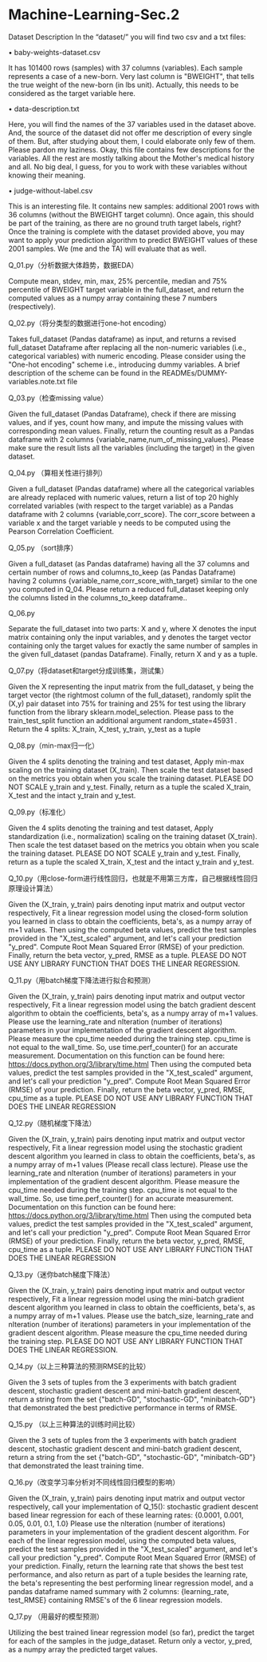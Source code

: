# Machine-Learning-Sec.2
Dataset Description
In the “dataset/” you will find two csv and a txt files:

• baby-weights-dataset.csv

It has 101400 rows (samples) with 37 columns (variables). Each sample represents a case of a new-born. Very last column is "BWEIGHT", that tells the true weight of the new-born (in lbs unit). Actually, this needs to be considered as the target variable here.

• data-description.txt

Here, you will find the names of the 37 variables used in the dataset above. And, the source of the dataset did not offer me description of every single of them. But, after studying about them, I could elaborate only few of them. Please pardon my laziness. Okay, this file contains few descriptions for the variables. All the rest are mostly talking about the Mother's medical history and all. No big deal, I guess, for you to work with these variables without knowing their meaning.

• judge-without-label.csv

This is an interesting file. It contains new samples: additional 2001 rows with 36 columns
(without the BWEIGHT target column). Once again, this should be part of the training, as there are no ground truth target labels, right? Once the training is complete with the dataset provided above, you may want to apply your prediction algorithm to predict BWEIGHT values of these 2001 samples. We (me and the TA) will evaluate that as well.

Q_01.py（分析数据大体趋势，数据EDA）

Compute mean, stdev, min, max, 25% percentile, median and 75% percentile of BWEIGHT target variable in the full_dataset, and return the computed values as a numpy array containing these 7 numbers (respectively).


Q_02.py（将分类型的数据进行one-hot encoding）

Takes full_dataset (Pandas dataframe) as input, and returns a revised full_dataset Dataframe after replacing all the non-numeric variables (i.e., categorical variables) with numeric encoding. Please consider using the "One-hot encoding" scheme i.e., introducing dummy variables. A brief description of the scheme can be found in the READMEs/DUMMY-variables.note.txt file


Q_03.py（检查missing value）

Given the full_dataset (Pandas Dataframe), check if there are missing values, and if yes, count how many, and impute the missing values with corresponding mean values. Finally, return the counting result as a Pandas dataframe with 2 columns {variable_name,num_of_missing_values). Please make sure the result lists all the variables (including the target) in the given dataset. 

Q_04.py （算相关性进行排列）

Given a full_dataset (Pandas dataframe) where all the categorical variables are already replaced with numeric values, return a list of top 20 highly correlated variables (with respect to the target variable) as a Pandas dataframe with 2 columns {variable,corr_score}. The corr_score between a variable x and the target variable y needs to be computed using the Pearson Correlation Coefficient.

Q_05.py （sort排序）

Given a full_dataset (as Pandas dataframe) having all the 37 columns and certain number of rows and columns_to_keep (as Pandas Dataframe) having 2 columns {variable_name,corr_score_with_target} similar to the one you computed in Q_04. Please return a reduced full_dataset keeping only the columns listed in the columns_to_keep dataframe..

Q_06.py

Separate the full_dataset into two parts: X and y, where X denotes the input matrix containing only the input variables, and y denotes the target vector containing only the target values for exactly the same number of samples in the given full_dataset (pandas Dataframe). Finally, return X and y as a tuple.

Q_07.py（将dataset和target分成训练集，测试集）

Given the X representing the input matrix from the full_dataset, y being the target vector (the rightmost column of the full_dataset), randomly split the (X,y) pair dataset into 75% for training and 25% for test using the library function from the library sklearn.model_selection. Please pass to the train_test_split function an additional argument random_state=45931 .
Return the 4 splits: X_train, X_test, y_train, y_test as a tuple

Q_08.py（min-max归一化）

Given the 4 splits denoting the training and test dataset, Apply min-max scaling on the training dataset (X_train). Then scale the test dataset based on the metrics you obtain when you scale the training dataset. PLEASE DO NOT SCALE y_train and y_test. Finally, return as a tuple the scaled X_train, X_test and the intact y_train and y_test.

Q_09.py（标准化）

Given the 4 splits denoting the training and test dataset, Apply standardization (i.e., normalization) scaling on the training dataset (X_train). Then scale the test dataset based on the metrics you obtain when you scale the training dataset. PLEASE DO NOT SCALE y_train and y_test. Finally, return as a tuple the scaled X_train, X_test and the intact y_train and y_test.

Q_10.py（用close-form进行线性回归，也就是不用第三方库，自己根据线性回归原理设计算法）

Given the (X_train, y_train) pairs denoting input matrix and output vector respectively, Fit a linear regression model using the closed-form solution you learned in class to obtain the coefficients, beta's, as a numpy array of m+1 values. Then using the computed beta values, predict the test samples provided in the "X_test_scaled" argument, and let's call your prediction "y_pred". Compute Root Mean Squared Error (RMSE) of your prediction. Finally, return the beta vector, y_pred, RMSE as a tuple. PLEASE DO NOT USE ANY LIBRARY FUNCTION THAT DOES THE LINEAR REGRESSION.

Q_11.py（用batch梯度下降法进行拟合和预测）

Given the (X_train, y_train) pairs denoting input matrix and output vector respectively, Fit a linear regression model using the batch gradient descent algorithm to obtain the coefficients, beta's, as a numpy array of m+1 values. Please use the learning_rate and nIteration (number of iterations) parameters in your implementation of the gradient descent algorithm. Please measure the cpu_time needed during the training step. cpu_time is not equal to the wall_time. So, use time.perf_counter() for an accurate measurement. Documentation on this function can be found here: https://docs.python.org/3/library/time.html Then using the computed beta values, predict the test samples provided in the "X_test_scaled" argument, and let's call your prediction "y_pred". Compute Root Mean Squared Error (RMSE) of your prediction. Finally, return the beta vector, y_pred, RMSE, cpu_time as a tuple. PLEASE DO NOT USE ANY LIBRARY FUNCTION THAT DOES THE LINEAR REGRESSION

Q_12.py（随机梯度下降法）

Given the (X_train, y_train) pairs denoting input matrix and output vector respectively, Fit a linear regression model using the stochastic gradient descent algorithm you learned in class to obtain the coefficients, beta's, as a numpy array of m+1 values (Please recall class lecture). Please use the learning_rate and nIteration (number of iterations) parameters in your implementation of the gradient descent algorithm. Please measure the cpu_time needed during the training step. cpu_time is not equal to the wall_time. So, use time.perf_counter() for an accurate measurement. Documentation on this function can be found here: https://docs.python.org/3/library/time.html Then using the computed beta values, predict the test samples provided in the "X_test_scaled" argument, and let's call your prediction "y_pred". Compute Root Mean Squared Error (RMSE) of your prediction. Finally, return the beta vector, y_pred, RMSE, cpu_time as a tuple.
PLEASE DO NOT USE ANY LIBRARY FUNCTION THAT DOES THE LINEAR REGRESSION

Q_13.py（迷你batch梯度下降法）

Given the (X_train, y_train) pairs denoting input matrix and output vector respectively, Fit a linear regression model using the mini-batch gradient descent algorithm you learned in class to obtain the coefficients, beta's, as a numpy array of m+1 values. Please use the batch_size, learning_rate and nIteration (number of iterations) parameters in your implementation of the gradient descent algorithm. Please measure the cpu_time needed during the training step. PLEASE DO NOT USE ANY LIBRARY FUNCTION THAT DOES THE LINEAR REGRESSION.

Q_14.py（以上三种算法的预测RMSE的比较）

Given the 3 sets of tuples from the 3 experiments with batch gradient descent, stochastic gradient descent and mini-batch gradient descent, return a string from the set {"batch-GD", "stochastic-GD", "minibatch-GD"} that demonstrated the best predictive performance in terms of RMSE.

Q_15.py （以上三种算法的训练时间比较）

Given the 3 sets of tuples from the 3 experiments with batch gradient descent, stochastic gradient descent and mini-batch gradient descent, return a string from the set {"batch-GD", "stochastic-GD", "minibatch-GD"} that demonstrated the least training time.


Q_16.py（改变学习率分析对不同线性回归模型的影响）

Given the (X_train, y_train) pairs denoting input matrix and output vector respectively, call your implementation of Q_15(): stochastic gradient descent based linear regression for each of these learning rates: {0.0001, 0.001, 0.05, 0.01, 0.1, 1.0} Please use the nIteration (number of iterations) parameters in your implementation of the gradient descent algorithm. For each of the linear regression model, using the computed beta values, predict the test samples provided in the "X_test_scaled" argument, and let's call your prediction "y_pred". Compute Root Mean Squared Error (RMSE) of your prediction. Finally, return the learning rate that shows the best test performance, and also return as part of a tuple besides the learning rate, the beta's representing the best performing linear regression model, and a pandas dataframe named summary with 2 columns: {learning_rate, test_RMSE} containing RMSE's of the 6 linear regression models.

Q_17.py （用最好的模型预测）

Utilizing the best trained linear regression model (so far), predict the target for each of the samples in the judge_dataset. Return only a vector, y_pred, as a numpy array the predicted target values.
